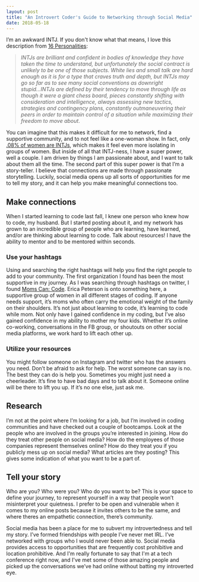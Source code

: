 ```yaml
---
layout: post
title: "An Introvert Coder's Guide to Networking through Social Media"
date: 2018-05-18
---
```


I’m an awkward INTJ. If you don't know what that means, I love this description from [16 Personalities](https://www.16personalities.com/intj-personality):
>_INTJs are brilliant and confident in bodies of knowledge they have taken the time to understand, but unfortunately the social contract is unlikely to be one of those subjects. White lies and small talk are hard enough as it is for a type that craves truth and depth, but INTJs may go so far as to see many social conventions as downright stupid...INTJs are defined by their tendency to move through life as though it were a giant chess board, pieces constantly shifting with consideration and intelligence, always assessing new tactics, strategies and contingency plans, constantly outmaneuvering their peers in order to maintain control of a situation while maximizing their freedom to move about_.

You can imagine that this makes it difficult for me to network, find a supportive community, and to not feel like a one-woman show. In fact, only [.08% of women are INTJs](https://www.16personalities.com/intj-personality), which makes it feel even more isolating in groups of women. But inside of all that INTJ-ness, I have a super power, well a couple. I am driven by things I am passionate about, and I want to talk about them all the time. The second part of this super power is that I’m a story-teller. I believe that connections are made through passionate storytelling. Luckily, social media opens up all sorts of opportunities for me to tell my story, and it can help you make meaningful connections too.

## Make connections
When I started learning to code last fall, I knew one person who knew how to code, my husband. But I started posting about it, and my network has grown to an incredible group of people who are learning, have learned, and/or are thinking about learning to code. Talk about resources! I have the ability to mentor and to be mentored within seconds.

### Use your hashtags
Using and searching the right hashtags will help you find the right people to add to your community. The first organization I found has been the most supportive in my journey. As I was searching through hashtags on twitter, I found [Moms Can: Code](momscancode.com). Erica Peterson is onto something here, a supportive group of women in all different stages of coding. If anyone needs support, it’s moms who often carry the emotional weight of the family on their shoulders. It’s not just about learning to code, it’s learning to code while mom. Not only have I gained confidence in my coding, but I’ve also gained confidence in my ability to mother my four kids. Whether it’s online co-working, conversations in the FB group, or shoutouts on other social media platforms, we work hard to lift each other up.

### Utilize your resources
You might follow someone on Instagram and twitter who has the answers you need. Don’t be afraid to ask for help. The worst someone can say is no. The best they can do is help you. Sometimes you might just need a cheerleader. It’s fine to have bad days and to talk about it. Someone online will be there to lift you up. If it’s no one else, just ask me.

## Research
I’m not at the point where I’m looking for a job, but I’m involved in coding communities and have checked out a couple of bootcamps. Look at the people who are involved in the groups you’re interested in joining. How do they treat other people on social media? How do the employees of those companies represent themselves online? How do they treat you if you publicly mess up on social media? What articles are they posting? This gives some indication of what you want to be a part of.

## Tell your story
Who are you? Who were you? Who do you want to be? This is your space to define your journey, to represent yourself in a way that people won’t misinterpret your quietness. I prefer to be open and vulnerable when it comes to my online posts because it invites others to be the same, and where theres an empathetic connection, there’s community.

Social media has been a place for me to subvert my introvertedness and tell my story. I’ve formed friendships with people I’ve never met IRL. I’ve networked with groups who I would never been able to. Social media provides access to opportunities that are frequently cost prohibitive and location prohibitive. And I'm really fortunate to say that I'm at a tech conference right now, and I've met some of those amazing people and picked up the conversations we’ve had online without batting my introverted eye.
